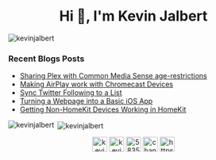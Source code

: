 <h1 align="center">Hi 👋, I'm Kevin Jalbert</h1>
<p align="left"> <img src="https://komarev.com/ghpvc/?username=kevinjalbert" alt="kevinjalbert" /> </p>

### Recent Blogs Posts
<!-- BLOG-POST-LIST:START -->
- [Sharing Plex with Common Media Sense age-restrictions](https://kevinjalbert.com/sharing-plex-with-common-media-sense-age-restrictions/)
- [Making AirPlay work with Chromecast Devices](https://kevinjalbert.com/making-airplay-work-with-chromecast-devices/)
- [Sync Twitter Following to a List](https://kevinjalbert.com/sync-twitter-following-to-a-list/)
- [Turning a Webpage into a Basic iOS App](https://kevinjalbert.com/turning-a-webpage-into-a-basic-ios-app/)
- [Getting Non-HomeKit Devices Working in HomeKit](https://kevinjalbert.com/getting-non-homekit-devices-working-in-homekit/)
<!-- BLOG-POST-LIST:END -->

<p><img align="left" src="https://github-readme-stats.vercel.app/api/top-langs/?username=kevinjalbert&layout=compact&langs_count=10&hide=tex,vim script" alt="kevinjalbert" /></p>

<p>&nbsp;<img align="center" src="https://github-readme-stats.vercel.app/api?username=kevinjalbert&count_private=true&show_icons=true" alt="kevinjalbert" /></p>

<p align="center">
<a href="https://twitter.com/kevinjalbert" target="blank"><img align="center" src="https://cdn.jsdelivr.net/npm/simple-icons@3.0.1/icons/twitter.svg" alt="kevinjalbert" height="30" width="30" /></a>
<a href="https://linkedin.com/in/kevinjalbert" target="blank"><img align="center" src="https://cdn.jsdelivr.net/npm/simple-icons@3.0.1/icons/linkedin.svg" alt="kevinjalbert" height="30" width="30" /></a>
<a href="https://stackoverflow.com/users/583592" target="blank"><img align="center" src="https://cdn.jsdelivr.net/npm/simple-icons@3.0.1/icons/stackoverflow.svg" alt="583592" height="30" width="30" /></a>
<a href="https://www.youtube.com/channel/UCFWPd8rky_tD4B4Qqq99i4Q" target="blank"><img align="center" src="https://cdn.jsdelivr.net/npm/simple-icons@3.0.1/icons/youtube.svg" alt="channel/UCFWPd8rky_tD4B4Qqq99i4Q height="30" width="30" /></a>
<a href="https://kevinjalbert.com/feed.xml" target="blank"><img align="center" src="https://cdn.jsdelivr.net/npm/simple-icons@3.0.1/icons/rss.svg" alt="https://kevinjalbert.com/feed.xml" height="30" width="30" /></a>
</p>
